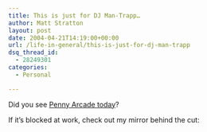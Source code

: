 ```yaml
---
title: This is just for DJ Man-Trapp…
author: Matt Stratton
layout: post
date: 2004-04-21T14:19:00+00:00
url: /life-in-general/this-is-just-for-dj-man-trapp
dsq_thread_id:
  - 28249301
categories:
  - Personal

---
```

Did you see <a href="http://www.penny-arcade.com/images/2004/20040421l.jpg" target="_blank">Penny Arcade today</a>?

If it&#8217;s blocked at work, check out my mirror behind the cut: